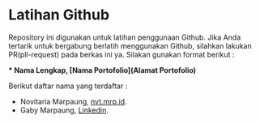 # Latihan Github 

Repository ini digunakan untuk latihan penggunaan Github. Jika Anda tertarik untuk bergabung berlatih menggunakan Github, silahkan lakukan PR(pll-request) pada berkas ini ya. Silakan gunakan format berikut :  


**\* Nama Lengkap, [Nama Portofolio](Alamat Portofolio)**  


Berikut daftar nama yang terdaftar :  

* Novitaria Marpaung, [nvt.mrp.id](https://nvt.mrp.id).
* Gaby Marpaung, [Linkedin](https://www.linkedin.com/in/gabyndamarpaung/).

